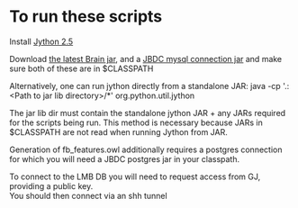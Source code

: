 # To run these scripts

Install [Jython 2.5](http://www.jython.org/downloads.html)

Download [the latest Brain jar](https://github.com/loopasam), and a [JBDC mysql connection jar](http://dev.mysql.com/downloads/connector/j/) and make sure both of these are in $CLASSPATH

Alternatively, one can run jython directly from a standalone JAR:
java -cp '.:\<Path to jar lib directory>/*' org.python.util.jython

The jar lib dir must contain the standalone jython JAR + any JARs required for the scripts being run.  This method is necessary because JARs in $CLASSPATH are not read when running Jython from JAR.



Generation of fb_features.owl additionally requires a postgres connection for which you will need a JBDC postgres jar in your classpath.


To connect to the LMB DB you will need to request access from GJ, providing a public key.  
You should then connect via an shh tunnel
